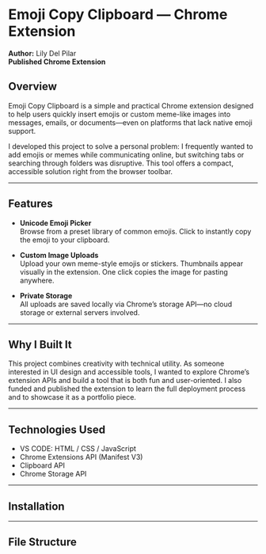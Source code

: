 # Emoji Copy Clipboard — Chrome Extension

**Author:** Lily Del Pilar  
**Published Chrome Extension**

## Overview

Emoji Copy Clipboard is a simple and practical Chrome extension designed to help users quickly insert emojis or custom meme-like images into messages, emails, or documents—even on platforms that lack native emoji support.

I developed this project to solve a personal problem: I frequently wanted to add emojis or memes while communicating online, but switching tabs or searching through folders was disruptive. This tool offers a compact, accessible solution right from the browser toolbar.

---

## Features

- **Unicode Emoji Picker**  
  Browse from a preset library of common emojis. Click to instantly copy the emoji to your clipboard.

- **Custom Image Uploads**  
  Upload your own meme-style emojis or stickers. Thumbnails appear visually in the extension. One click copies the image for pasting anywhere.

- **Private Storage**  
  All uploads are saved locally via Chrome’s storage API—no cloud storage or external servers involved.

---

## Why I Built It

This project combines creativity with technical utility. As someone interested in UI design and accessible tools, I wanted to explore Chrome’s extension APIs and build a tool that is both fun and user-oriented. I also funded and published the extension to learn the full deployment process and to showcase it as a portfolio piece.

---

## Technologies Used

- VS CODE: HTML / CSS / JavaScript  
- Chrome Extensions API (Manifest V3)  
- Clipboard API  
- Chrome Storage API

---

## Installation



---

## File Structure

